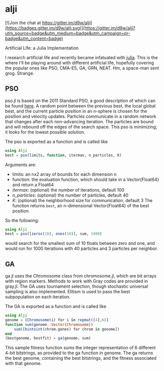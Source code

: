 alji
====

[![Join the chat at https://gitter.im/d9w/alji](https://badges.gitter.im/d9w/alji.svg)](https://gitter.im/d9w/alji?utm_source=badge&utm_medium=badge&utm_campaign=pr-badge&utm_content=badge)

Artificial Life: a Julia Implementation

I research artificial life and recently became infatuated with
[julia](http://julialang.org/). This is the where I'll be playing around with
different artificial life, hopefully covering the popular ones like PSO,
CMA-ES, GA, GRN, NEAT. Hm, a space-man sent grog. Strange.

PSO
---
pso.jl is based on the 2011 Standard PSO, a good description of which can be
found [here](http://clerc.maurice.free.fr/pso/SPSO_descriptions.pdf). A random
point between the previous best, the local global best, and the current
particle position in an n-sphere is chosen for the position and velocity
updates. Particles communicate in a random network that changes after each
non-advancing iteration. The particles are bound and will rebound off the edges
of the search space. This pso is minimizing; it looks for the lowest possible
solution.

The pso is exported as a function and is called like
```julia
using Alji
best = pso(limits, function, itermax, n_particles, K)
```
Arguments are:
* limits: an nx2 array of bounds for each dimension n
* function: the evaluation function, which should take in a Vector{Float64} and
  return a Float64
* *itermax*: (optional) the number of iterations, default 100
* *n_particles*: (optional) the number of particles, default 40
* *K*: (optional) the neighborhood size for communication, default 3
The function returns `best`, an n-dimensional Vector{Float64} of the best position.

So the following:
```julia
using Alji
best = pso([zeros(10), ones(10)], sum, 1000)
```
would search for the smallest sum of 10 floats between zero and one, and would
run for 1000 iterations with 40 particles and 3 particles per neighbor.

GA
---

ga.jl uses the Chromosome class from chromosome.jl, which are bit arrays with
region markers. Methods to work with Gray codes are provided in gray.jl. The GA
uses tournament selection, though stochastic universal sampling is also
implemented. Elitism is used to pass the best subpopulation on each iteration.

The GA is exported as a function and is called like
```julia
using Alji
genome = [Chromosome(i) for i in repmat([4],6)]
function sum(genome::Vector{Chromosome})
    sum([bintoint(chrom.genes) for chrom in genome])
end
(bestgenome, bestfit) = ga(genome, sum)
```

This sample fitness function sums the integer representation of 6 different
4-bit bitstrings, as provided to the ga function in genome. The ga returns the
best genome, containing the best bitstrings, and the fitness associated with
that genome.
